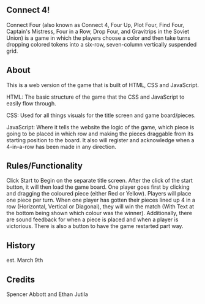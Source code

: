 ## Connect 4!
Connect Four (also known as Connect 4, Four Up, Plot Four, Find Four, Captain's Mistress, Four in a Row, Drop Four, and Gravitrips in the Soviet Union) is a game in which the players choose a color and then take turns dropping colored tokens into a six-row, seven-column vertically suspended grid.

## About
This is a web version of the game that is built of HTML, CSS and JavaScript.

HTML: The basic structure of the game that the CSS and JavaScript to easily flow through.

CSS: Used for all things visuals for the title screen and game board/pieces.

JavaScript: Where it tells the website the logic of the game, which piece is going to be placed in which row and making the pieces draggable from its starting position to the board. It also will register and acknowledge when a 4-in-a-row has been made in any direction.

## Rules/Functionality
Click Start to Begin on the separate title screen. After the click of the start button, it will then load the game board.
One player goes first by clicking and dragging the coloured piece (either Red or Yellow).
Players will place one piece per turn.
When one player has gotten their pieces lined up 4 in a row (Horizontal, Vertical or Diagonal), they will win the match (With Text at the bottom being shown which colour was the winner).
Additionally, there are sound feedback for when a piece is placed and when a player is victorious. There is also a button to have the game restarted part way.

## History
est. March 9th

## Credits
Spencer Abbott and Ethan Jutila